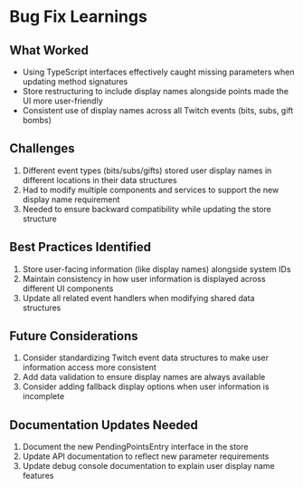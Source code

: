 # Bug Fix Learnings

## What Worked
- Using TypeScript interfaces effectively caught missing parameters when updating method signatures
- Store restructuring to include display names alongside points made the UI more user-friendly
- Consistent use of display names across all Twitch events (bits, subs, gift bombs)

## Challenges
1. Different event types (bits/subs/gifts) stored user display names in different locations in their data structures
2. Had to modify multiple components and services to support the new display name requirement
3. Needed to ensure backward compatibility while updating the store structure

## Best Practices Identified
1. Store user-facing information (like display names) alongside system IDs
2. Maintain consistency in how user information is displayed across different UI components
3. Update all related event handlers when modifying shared data structures

## Future Considerations
1. Consider standardizing Twitch event data structures to make user information access more consistent
2. Add data validation to ensure display names are always available
3. Consider adding fallback display options when user information is incomplete

## Documentation Updates Needed
1. Document the new PendingPointsEntry interface in the store
2. Update API documentation to reflect new parameter requirements
3. Update debug console documentation to explain user display name features